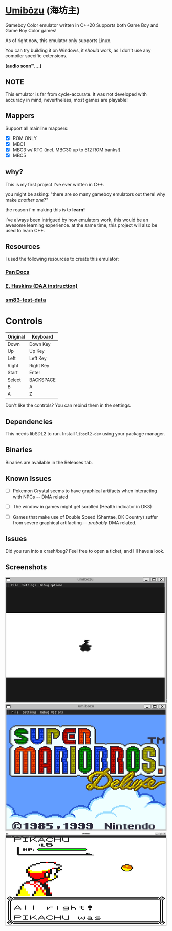 # [Umibōzu](https://en.wikipedia.org/wiki/Umib%C5%8Dzu) (海坊主)

Gameboy Color emulator written in C++20
Supports both Game Boy and Game Boy Color games!

As of right now, this emulator only supports Linux. 

You can try building it on Windows, it *should* work, as I don't use any compiler specific extensions.

**(audio soon™....)**

## NOTE

This emulator is far from cycle-accurate. It was not developed with accuracy in mind, nevertheless, most games are playable!

## Mappers

Support all mainline mappers:


- [x] ROM ONLY
- [x] MBC1
- [x] MBC3 w/ RTC (incl. MBC30 up to 512 ROM banks!)
- [x] MBC5

## why?

This is my first project I've ever written in C++.

you might be asking: "there are so many gameboy emulators out there! why make *another one*?"

the reason i'm making this is to **learn!**

i've always been intrigued by how emulators work, this would be an awesome learning experience. at the same time, this project will also be used to learn C++.

## Resources


I used the following resources to create this emulator:

### [Pan Docs](https://gbdev.io/pandocs/)
### [E. Haskins (DAA instruction)](https://ehaskins.com/2018-01-30%20Z80%20DAA/)
### [sm83-test-data](https://github.com/adtennant/sm83-test-data)


# Controls
| Original | Keyboard |
|----------|---------------------|
| Down     |  Down Key           |
| Up       | Up Key              |
| Left     | Left Key            |
| Right    | Right Key           |
| Start    | Enter               |
| Select   | BACKSPACE           |
| B        | A                   |
| A        | Z                   |


Don't like the controls? You can rebind them in the settings.


## Dependencies

This needs libSDL2 to run. Install `libsdl2-dev` using your package manager.

## Binaries

Binaries are available in the Releases tab.

## Known Issues

- [ ] Pokemon Crystal seems to have graphical artifacts when interacting with NPCs -- DMA related
- [ ] The window in games might get scrolled (Health indicator in DK3)
- [ ] Games that make use of Double Speed (Shantae, DK Country) suffer from severe graphical artifacting -- *probably* DMA related.


## Issues
Did you run into a crash/bug? Feel free to open a ticket, and I'll have a look.

## Screenshots
![](assets/2025_08_14_17-24__ojB.gif)
![](assets/smbd.gif)
![](assets/2025_08_14_17-06__DmB.png)